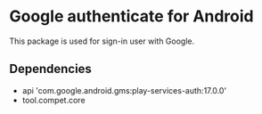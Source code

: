 # Google authenticate for Android

This package is used for sign-in user with Google.


## Dependencies

- api 'com.google.android.gms:play-services-auth:17.0.0'
- tool.compet.core